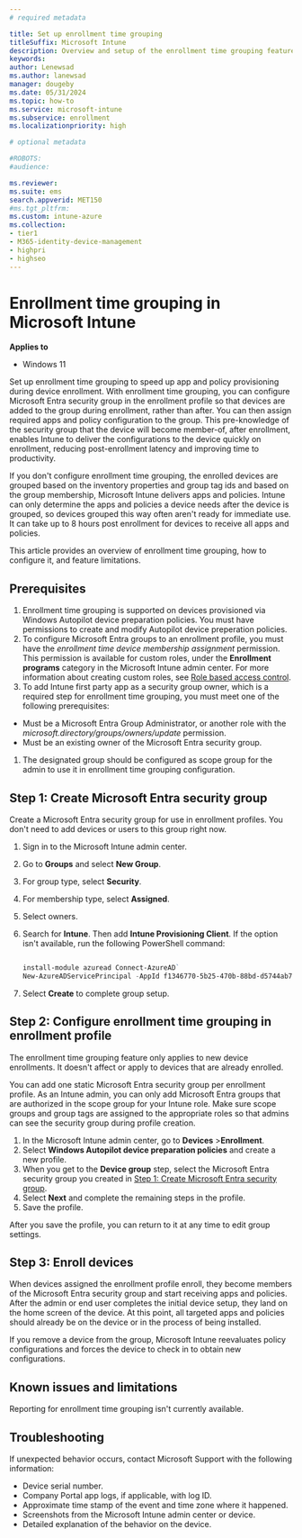```yaml
---
# required metadata

title: Set up enrollment time grouping    
titleSuffix: Microsoft Intune 
description: Overview and setup of the enrollment time grouping feature in Microsoft Intune. 
keywords:
author: Lenewsad
ms.author: lanewsad
manager: dougeby
ms.date: 05/31/2024
ms.topic: how-to
ms.service: microsoft-intune
ms.subservice: enrollment
ms.localizationpriority: high

# optional metadata

#ROBOTS:
#audience:

ms.reviewer: 
ms.suite: ems
search.appverid: MET150
#ms.tgt_pltfrm:
ms.custom: intune-azure
ms.collection:
- tier1
- M365-identity-device-management
- highpri
- highseo
---
```


# Enrollment time grouping in Microsoft Intune        

**Applies to**  

* Windows 11  

Set up enrollment time grouping to speed up app and policy provisioning during device enrollment. With enrollment time grouping, you can configure Microsoft Entra security group in the enrollment profile so that devices are added to the group during enrollment, rather than after. You can then assign required apps and policy configuration to the group. This pre-knowledge of the security group that the device will become member-of, after enrollment, enables Intune to deliver the configurations to the device quickly on enrollment, reducing post-enrollment latency and improving time to productivity.  

If you don't configure enrollment time grouping, the enrolled devices are grouped based on the inventory properties and group tag ids and based on the group membership, Microsoft Intune delivers apps and policies. Intune can only determine the apps and policies a device needs after the device is grouped, so devices grouped this way often aren't ready for immediate use. It can take up to 8 hours post enrollment for devices to receive all apps and policies.

This article provides an overview of enrollment time grouping, how to configure it, and feature limitations.  

## Prerequisites

1. Enrollment time grouping is supported on devices provisioned via Windows Autopilot device preparation policies. You must have permissions to create and modify Autopilot device preperation policies.
1. To configure Microsoft Entra groups to an enrollment profile, you must have the *enrollment time device membership assignment* permission. This permission is available for custom roles, under the **Enrollment programs** category in the Microsoft Intune admin center. For more information about creating custom roles, see [Role based access control](../fundamentals/role-based-access-control.md#custom-roles).
1. To add Intune first party app as a security group owner, which is a required step for enrollment time grouping, you must meet one of the following prerequisites:  
 - Must be a Microsoft Entra Group Administrator, or another role with the *microsoft.directory/groups/owners/update* permission.  
 - Must be an existing owner of the Microsoft Entra security group. 
1. The designated group should be configured as scope group for the admin to use it in enrollment time grouping configuration.

## Step 1: Create Microsoft Entra security group

Create a Microsoft Entra security group for use in enrollment profiles. You don't need to add devices or users to this group right now.  

1. Sign in to the Microsoft Intune admin center. 
1. Go to **Groups** and select **New Group**.  
1. For group type, select **Security**.
1. For membership type, select **Assigned**.  
1. Select owners.
1. Search for **Intune**. Then add **Intune Provisioning Client**. If the option isn't available, run the following PowerShell command:  

    ```powershell  

    install-module azuread Connect-AzureAD` 
    New-AzureADServicePrincipal -AppId f1346770-5b25-470b-88bd-d5744ab7952c

    ```
1. Select **Create** to complete group setup.

## Step 2: Configure enrollment time grouping in enrollment profile 

The enrollment time grouping feature only applies to new device enrollments. It doesn't affect or apply to devices that are already enrolled. 

You can add one static Microsoft Entra security group per enrollment profile. As an Intune admin, you can only add Microsoft Entra groups that are authorized in the scope group for your Intune role. Make sure scope groups and group tags are assigned to the appropriate roles so that admins can see the security group during profile creation. 

1. In the Microsoft Intune admin center, go to **Devices** >**Enrollment**.  
1. Select **Windows Autopilot device preparation policies** and create a new profile.  
1. When you get to the **Device group** step, select the Microsoft Entra security group you created in [Step 1: Create Microsoft Entra security group](#step-1-create-microsoft-entra-security-group).  
1. Select **Next** and complete the remaining steps in the profile.  
1. Save the profile.   

After you save the profile, you can return to it at any time to edit group settings.

## Step 3: Enroll devices  

When devices assigned the enrollment profile enroll, they become members of the Microsoft Entra security group and start receiving apps and policies. After the admin or end user completes the initial device setup, they land on the home screen of the device. At this point, all targeted apps and policies should already be on the device or in the process of being installed.  

If you remove a device from the group, Microsoft Intune reevaluates policy configurations and forces the device to check in to obtain new configurations.

## Known issues and limitations  

Reporting for enrollment time grouping isn't currently available.  

## Troubleshooting 

If unexpected behavior occurs, contact Microsoft Support with the following information: 

- Device serial number.   
- Company Portal app logs, if applicable, with log ID.  
- Approximate time stamp of the event and time zone where it happened. 
- Screenshots from the Microsoft Intune admin center or device.    
- Detailed explanation of the behavior on the device. 
